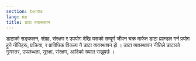 ```yaml
---
section: terms
lang: ne
title: डाटा व्यवस्थापन 
---
```


डाटाको सङ्कलन, संग्रह, संरक्षण र उपयोग देखि यसको सम्पूर्ण जीवन चक्र मार्फत डाटा ह्यान्डल गर्न प्रयोग हुने नीतिहरू, प्रक्रिया, र प्राविधिक विकल्प नै डाटा व्यवस्थापन हो । डाटा व्यवस्थापन नीतिले डाटाको गुणस्तर, उपलब्धता, सुरक्षा, संरक्षण, आदिको ख्याल राख्नुपर्छ ।
